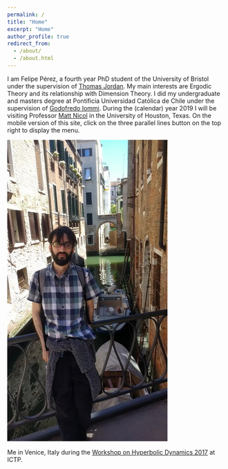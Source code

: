 ```yaml
---
permalink: /
title: "Home"
excerpt: "Home"
author_profile: true
redirect_from:
  - /about/
  - /about.html
---
```


I am Felipe Pérez, a fourth year PhD student of the University of Bristol under the supervision of [Thomas Jordan](https://people.maths.bris.ac.uk/~matmj/). My main interests are Ergodic Theory and its relationship with Dimension Theory. I did my undergraduate and masters degree at Pontificia Universidad Católica de Chile under the supervision of [Godofredo Iommi](http://www.mat.uc.cl/~giommi/). During the (calendar) year 2019 I will be visiting Professor [Matt Nicol](https://www.math.uh.edu/~nicol/) in the University of Houston, Texas. On the mobile version of this site, click on the three parallel lines button on the top right to display the menu.

![venice](/files/venice.jpg)

Me in Venice, Italy during the [Workshop on Hyperbolic Dynamics 2017](http://indico.ictp.it/event/7970) at ICTP.
